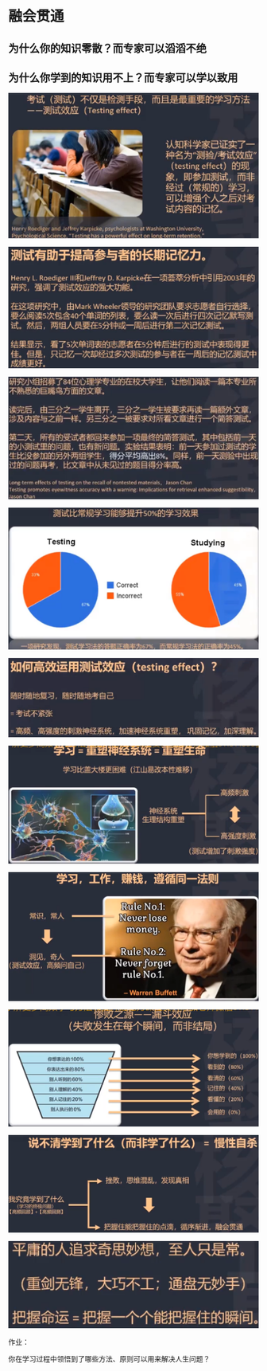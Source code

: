 # 融会贯通



## 为什么你的知识零散？而专家可以滔滔不绝



## 为什么你学到的知识用不上？而专家可以学以致用



![image-20220513223351821](resources/image-20220513223351821.png)

![image-20220513223419101](resources/image-20220513223419101.png)

![image-20220513223933239](resources/image-20220513223933239.png)



![image-20220513224111407](resources/image-20220513224111407.png)



![image-20220513224126776](resources/image-20220513224126776.png)





![image-20220513224349942](resources/image-20220513224349942.png)





![image-20220513224433462](resources/image-20220513224433462.png)



![image-20220514000658000](resources/image-20220514000658000.png)

![image-20220514004228251](resources/image-20220514004228251.png)

![image-20220514004352530](resources/image-20220514004352530.png)







作业：

你在学习过程中领悟到了哪些方法、原则可以用来解决人生问题？



